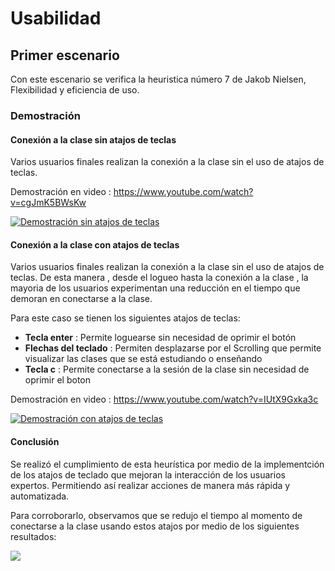 
# Usabilidad
## Primer escenario

Con este escenario se verifica la heuristica número 7 de Jakob Nielsen, Flexibilidad y eficiencia de uso.

### Demostración

#### Conexión a la clase sin atajos de teclas

Varios usuarios finales realizan la conexión a la clase sin el uso de atajos de teclas.

Demostración en video : https://www.youtube.com/watch?v=cgJmK5BWsKw

[![Demostración sin atajos de teclas](https://img.youtube.com/vi/cgJmK5BWsKw/0.jpg)](https://www.youtube.com/watch?v=cgJmK5BWsKw)

#### Conexión a la clase con atajos de teclas

Varios usuarios finales realizan la conexión a la clase sin el uso de atajos de teclas. De esta manera , desde el logueo hasta la conexión a la clase , la mayoria de los usuarios experimentan una reducción en el tiempo que demoran en conectarse a la clase.

Para este caso se tienen los siguientes atajos de teclas:

- **Tecla enter** : Permite loguearse sin necesidad de oprimir el botón
- **Flechas del teclado** : Permiten desplazarse por el Scrolling que permite visualizar las clases que se está estudiando o enseñando
- **Tecla c** : Permite conectarse a la sesión de la clase sin necesidad de oprimir el boton

Demostración en video : https://www.youtube.com/watch?v=IUtX9Gxka3c

[![Demostración con atajos de teclas](https://img.youtube.com/vi/IUtX9Gxka3c/0.jpg)](https://www.youtube.com/watch?v=IUtX9Gxka3c)


#### Conclusión

Se realizó el cumplimiento de esta heurística por medio de la implementción de los atajos de teclado que mejoran la interacción de los usuarios expertos. Permitiendo así realizar acciones de manera más rápida y automatizada.

Para corroborarlo, observamos que se redujo el tiempo al momento de conectarse a la clase usando estos atajos por medio de los siguientes resultados:

![](https://github.com/Rock3tTeam/Teach-me/blob/master/nonFunctionalRequirements/usability/resources/Connect-To-Class/usability-analysis.PNG)







